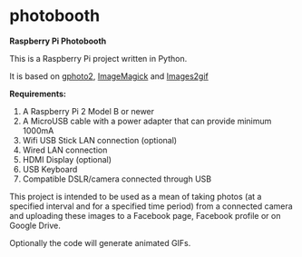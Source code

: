 # photobooth

<b>Raspberry Pi Photobooth</b>

This is a Raspberry Pi project written in Python.

It is based on [gphoto2](https://github.com/gphoto/gphoto2), [ImageMagick](https://github.com/ImageMagick/ImageMagick) and [Images2gif](https://github.com/isaacgerg/images2gif)

<b>Requirements:</b>

1. A Raspberry Pi 2 Model B or newer
2. A MicroUSB cable with a power adapter that can provide minimum 1000mA
3. Wifi USB Stick LAN connection (optional)
4. Wired LAN connection
5. HDMI Display (optional)
6. USB Keyboard
7. Compatible DSLR/camera connected through USB

This project is intended to be used as a mean of taking photos (at a specified interval and for a specified time period) from a connected camera and uploading these images to a Facebook page, Facebook profile or on Google Drive.

Optionally the code will generate animated GIFs.
